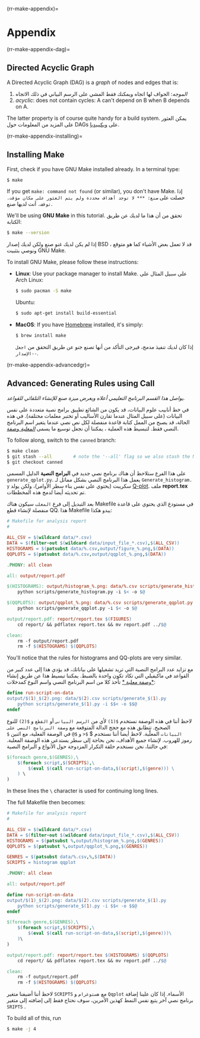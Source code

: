 (rr-make-appendix)=
# Appendix

(rr-make-appendix-dag)=
## Directed Acyclic Graph

A Directed Acyclic Graph (DAG) is a *graph* of nodes and edges that is:

1. *الموجه*: الحواف لها اتجاه ويمكنك فقط المشي على الرسم البياني في ذلك الاتجاه
2. *acyclic*: does not contain cycles: A can't depend on B when B depends on A.

The latter property is of course quite handy for a build system. يمكن العثور على المزيد من المعلومات حول DAGs على [ويكيبيديا](https://en.wikipedia.org/wiki/Directed_acyclic_graph).

(rr-make-appendix-installing)=
## Installing Make

First, check if you have GNU Make installed already. In a terminal type:

```bash
$ make
```

If you get `make: command not found` (or similar), you don't have Make. إذا حصلت على `صنع: *** لا توجد أهداف محددة ولم يتم العثور على مكان مؤقت.  توقف.` أنت لديها صنع.

We'll be using **GNU Make** in this tutorial. تحقق من أن هذا ما لديك عن طريق الكتابة:

```bash
$ make --version
```

إذا لم يكن لديك غنو صنع ولكن لديك إصدار BSD ، قد لا تعمل بعض الأشياء كما هو متوقع ونوصي بتثبيت GNU Make.

To install GNU Make, please follow these instructions:

- **Linux**: Use your package manager to install Make. على سبيل المثال على Arch Linux:

  ```bash
  $ sudo pacman -S make
  ```

  Ubuntu:
  ```bash
  $ sudo apt-get install build-essential
  ```

- **MacOS**: If you have [Homebrew](https://brew.sh/) installed, it's simply:

  ```bash
  $ brew install make
  ```

  إذا كان لديك تنفيذ مدمج، فيرجى التأكد من أنها تصنع جنو عن طريق التحقق من `اجعل --الإصدار`.

(rr-make-appendix-advancedgr)=
## Advanced: Generating Rules using Call

*يواصل هذا القسم البرنامج التعليمي أعلاه ويعرض ميزة صنع للإنشاء التلقائي للقواعد.*

في خط أنابيب علوم البيانات، قد يكون من الشائع تطبيق برامج نصية متعددة على نفس البيانات (على سبيل المثال عندما تقارن الأساليب أو تختبر معلمات مختلفة). في هذه الحالة، قد يصبح من الممل كتابة قاعدة منفصلة لكل نص نصي عندما يتغير اسم البرنامج النصي فقط. لتبسيط هذه العملية ، يمكننا أن نجعل توسيع ما يسمى [*المعلبة* وصفة](https://www.gnu.org/software/make/manual/make.html#Canned-Recipes).

To follow along, switch to the `canned` branch:

```bash
$ make clean
$ git stash --all        # note the '--all' flag so we also stash the Makefile
$ git checkout canned
```

على هذا الفرع ستلاحظ أن هناك برنامج نصي جديد في **البرامج النصية** الدليل المسمى `generate_qplot.py`. يعمل هذا البرنامج النصي بشكل مماثل لـ `Generate_histogram. y` سكريبت (يحتوي على نفس بناء سطر الأوامر)، ولكن يولد [Q-plot](https://en.wikipedia.org/wiki/Q%E2%80%93Q_plot). ملف **report.tex** تم تحديثه أيضا لدمج هذه المخططات.

بعد التبديل إلى فرع `المعلب` سيكون هناك Makefile في مستودع الذي يحتوي على قاعدة منفصلة لإنشاء قطع QQ. هذا Makefile يبدو هكذا:

```makefile
# Makefile for analysis report
#

ALL_CSV = $(wildcard data/*.csv)
DATA = $(filter-out $(wildcard data/input_file_*.csv),$(ALL_CSV))
HISTOGRAMS = $(patsubst data/%.csv,output/figure_%.png,$(DATA))
QQPLOTS = $(patsubst data/%.csv,output/qqplot_%.png,$(DATA))

.PHONY: all clean

all: output/report.pdf

$(HISTOGRAMS): output/histogram_%.png: data/%.csv scripts/generate_histogram.py
    python scripts/generate_histogram.py -i $< -o $@

$(QQPLOTS): output/qqplot_%.png: data/%.csv scripts/generate_qqplot.py
    python scripts/generate_qqplot.py -i $< -o $@

output/report.pdf: report/report.tex $(FIGURES)
    cd report/ && pdflatex report.tex && mv report.pdf ../$@

clean:
    rm -f output/report.pdf
    rm -f $(HISTOGRAMS) $(QQPLOTS)
```

You'll notice that the rules for histograms and QQ-plots are very similar.

مع تزايد عدد البرامج النصية التي تريد تشغيلها على بياناتك، قد يؤدي هذا إلى عدد كبير من القواعد في ماكيفيلي التي تكاد تكون واحدة بالضبط. يمكننا تبسيط هذا عن طريق إنشاء [*وصفة معلبة *](https://www.gnu.org/software/make/manual/html_node/Canned-Recipes.html) تأخذ كلا من اسم البرنامج النصي واسم النوع كمدخلات:

```makefile
define run-script-on-data
output/$(1)_$(2).png: data/$(2).csv scripts/generate_$(1).py
    python scripts/generate_$(1).py -i $$< -o $$@
endef
```

لاحظ أننا في هذه الوصفة نستخدم `$(1)` لأي من `الرسم البياني` أو `القطع` و `$(2)` للنوع الصحيح. تتطابق هذه مع حجج الدالة المتوقعة مع `وصفة البرنامج النصي على البيانات` المعلّبة. لاحظ أيضا أننا نستخدم $ `$<` و `$@` في الوصفة الفعلية، مع اثنين `$` رموز للهروب. لإنشاء جميع الأهداف، نحن بحاجة إلى سطر يستدعي هذه الوصفة المعلبة.  في حالتنا، نحن نستخدم حلقة التكرار المزدوجة حول الأنواع و البرامج النصية:

```makefile
$(foreach genre,$(GENRES),\
    $(foreach script,$(SCRIPTS),\
        $(eval $(call run-script-on-data,$(script),$(genre))) \
    ) \
)
```

In these lines the `\` character is used for continuing long lines.

The full Makefile then becomes:

```makefile
# Makefile for analysis report
#

ALL_CSV = $(wildcard data/*.csv)
DATA = $(filter-out $(wildcard data/input_file_*.csv),$(ALL_CSV))
HISTOGRAMS = $(patsubst %,output/histogram_%.png,$(GENRES))
QQPLOTS = $(patsubst %,output/qqplot_%.png,$(GENRES))

GENRES = $(patsubst data/%.csv,%,$(DATA))
SCRIPTS = histogram qqplot

.PHONY: all clean

all: output/report.pdf

define run-script-on-data
output/$(1)_$(2).png: data/$(2).csv scripts/generate_$(1).py
    python scripts/generate_$(1).py -i $$< -o $$@
endef

$(foreach genre,$(GENRES),\
    $(foreach script,$(SCRIPTS),\
        $(eval $(call run-script-on-data,$(script),$(genre)))\
    )\
)

output/report.pdf: report/report.tex $(HISTOGRAMS) $(QQPLOTS)
    cd report/ && pdflatex report.tex && mv report.pdf ../$@

clean:
    rm -f output/report.pdf
    rm -f $(HISTOGRAMS) $(QQPLOTS)
```

لاحظ أننا أضيفنا متغير `SCRIPTS` مع `هستوغرام` و `Qqplot` الأسماء. إذا كان علينا إضافة برنامج نصي آخر يتبع نفس النمط كهذين الأمرين، سوف نحتاج فقط إلى إضافته إلى متغير `SRIPTS` .

To build all of this, run

```bash
$ make -j 4
```
